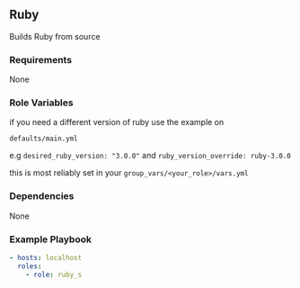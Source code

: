 ## Ruby

Builds Ruby from source

### Requirements

None

### Role Variables

if you need a different version of ruby use the example on

`defaults/main.yml`

e.g `desired_ruby_version: "3.0.0"` and `ruby_version_override: ruby-3.0.0`

this is most reliably set in your `group_vars/<your_role>/vars.yml`

### Dependencies

None

### Example Playbook

```yaml
- hosts: localhost
  roles:
    - role: ruby_s
```

